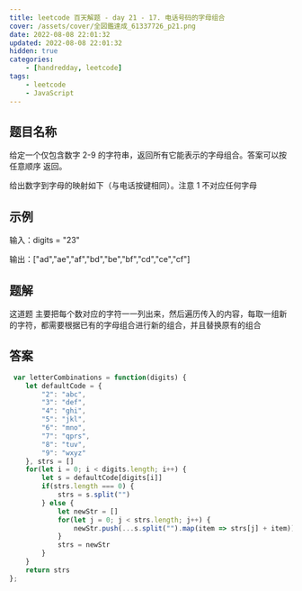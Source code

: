 ```yaml
---
title: leetcode 百天解题 - day 21 - 17. 电话号码的字母组合
cover: /assets/cover/全図鑑達成_61337726_p21.png
date: 2022-08-08 22:01:32
updated: 2022-08-08 22:01:32
hidden: true
categories:
    - [handredday, leetcode]
tags:
    - leetcode
    - JavaScript
---
```


## 题目名称

给定一个仅包含数字 2-9 的字符串，返回所有它能表示的字母组合。答案可以按 任意顺序 返回。

给出数字到字母的映射如下（与电话按键相同）。注意 1 不对应任何字母

## 示例

输入：digits = "23"

输出：["ad","ae","af","bd","be","bf","cd","ce","cf"]

## 题解

这道题 主要把每个数对应的字符一一列出来，然后遍历传入的内容，每取一组新的字符，都需要根据已有的字母组合进行新的组合，并且替换原有的组合

## 答案

~~~js
 var letterCombinations = function(digits) {
    let defaultCode = {
        "2": "abc",
        "3": "def",
        "4": "ghi",
        "5": "jkl",
        "6": "mno",
        "7": "qprs",
        "8": "tuv",
        "9": "wxyz"
    }, strs = []
    for(let i = 0; i < digits.length; i++) {
        let s = defaultCode[digits[i]]
        if(strs.length === 0) {
            strs = s.split("")
        } else {
            let newStr = []
            for(let j = 0; j < strs.length; j++) {
                newStr.push(...s.split("").map(item => strs[j] + item))
            }
            strs = newStr
        }
    }
    return strs
};
~~~

